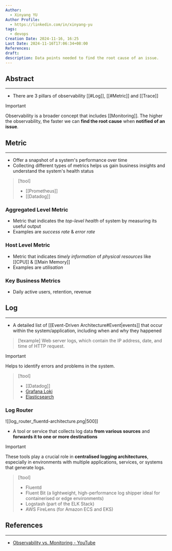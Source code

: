 ```yaml
---
Author:
  - Xinyang YU
Author Profile:
  - https://linkedin.com/in/xinyang-yu
tags:
  - devops
Creation Date: 2024-11-16, 16:25
Last Date: 2024-11-16T17:06:34+08:00
References: 
draft: 
description: Data points needed to find the root cause of an issue.
---
```

## Abstract
---
- There are 3 pillars of observability [[#Log]], [[#Metric]] and [[Trace]]

>[!important]
> Observability is a broader concept that includes [[Monitoring]]. The higher the observability, the faster we can **find the root cause** when **notified of an issue**.

## Metric
---
- Offer a snapshot of a system's performance over time
- Collecting different types of metrics helps us gain business insights and understand the system's health status


>[!tool]
> - [[Prometheus]]
> - [[Datadog]]

### Aggregated Level Metric
- Metric that indicates the *top-level health* of system by measuring its useful output
- Examples are *success rate* & *error rate*
### Host Level Metric
- Metric that indicates *timely information* of *physical resources* like [[CPU]] & [[Main Memory]]
- Examples are *utilisation*

### Key Business Metrics 
- Daily active users, retention, revenue

## Log
---
- A detailed list of [[Event-Driven Architecture#Event|events]] that occur within the system/application, including when and why they happened

>[!example]
> Web server logs, which contain the IP address, date, and time of HTTP request.

>[!important]
> Helps to identify errors and problems in the system.

>[!tool]
> - [[Datadog]]
> - [Grafana Loki](https://grafana.com/oss/loki/)
> - [Elasticsearch](https://medium.com/@vitalypanukhin/elasticsearch-elk-stack-for-log-management-8f4e61a60239)


### Log Router
![[log_router_fluentd-architecture.png|500]]


- A tool or service that collects log data **from various sources** and **forwards it to one or more destinations**

>[!important]
> These tools play a crucial role in **centralised logging architectures**, especially in environments with multiple applications, services, or systems that generate logs.

>[!tool]
> - Fluentd
> - Fluent Bit (a lightweight, high-performance log shipper ideal for containerised or edge environments)
> - Logstash (part of the ELK Stack)
> - AWS FireLens (for Amazon ECS and EKS)

## References
---
- [Observability vs. Monitoring - YouTube](https://www.youtube.com/watch?v=vY61h6cSkVA&t=700s&pp=ygUbb2JzZXJ2YWJpbGl0eSB2cyBtb25pdG9yaW5n)
